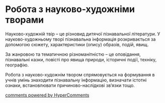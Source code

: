 <div id="hypercomments_widget" class="js-hypercomments-widget invisible"></div>

# Робота з науково-художніми творами
<p>Науково-художній твір – це різновид дитячої пізнавальної літератури. У науково-художньому творі пізнавальна інформація розкривається за допомогою сюжету, характеристики (опису) образів, подій, явищ.</p>
<p>За жанровою та тематичною різноманітністю – це оповідання, пізнавальні казки, повісті про явища природи, історичні події, техніку, географію.</p>
<p>Робота з науково-художнім твором спрямовується на формування в учнів умінь знаходити пізнавальну інформацію, визначати істотні ознаки, встановлювати причиново-наслідкові зв’язки тощо.</p>

<div class="js-hypercomments-container">
<a href="http://hypercomments.com" class="hc-link" title="comments widget">comments powered by HyperComments</a>
</div>